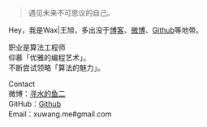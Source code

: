 > 遇见未来不可思议的自己。

Hey，我是Wax|王旭，多出没于[博客](https://huangxuan.me)、[微博](weibo.com/u/3477444353)、[Github](http://github.com/xuwangme)等地带。

职业是算法工程师
<br>仰慕「优雅的编程艺术」。
<br>不断尝试领略「算法的魅力」。

Contact
<br>
微博：[寻水的鱼二](weibo.com/u/3477444353)
<br>
GitHub：[Github](http://github.com/xuwangme)
<br>
Email：xuwang.me#gmail.com